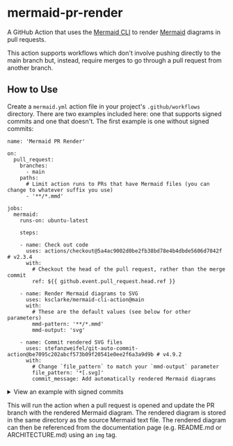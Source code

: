 # mermaid-pr-render

A GitHub Action that uses the [Mermaid CLI](https://github.com/mermaid-js/mermaid-cli) to render [Mermaid](https://mermaid-js.github.io/mermaid/#/) diagrams in pull requests.

This action supports workflows which don't involve pushing directly to the main branch but, instead, require merges to go through a pull request from another branch.

## How to Use

Create a `mermaid.yml` action file in your project's `.github/workflows` directory. There are two examples included here: one that supports signed commits and one that doesn't. The first example is one without signed commits:

```
name: 'Mermaid PR Render'

on:
  pull_request:
    branches:
      - main
    paths:
      # Limit action runs to PRs that have Mermaid files (you can change to whatever suffix you use)
      - '**/*.mmd'

jobs:
  mermaid:
    runs-on: ubuntu-latest

    steps:

    - name: Check out code
      uses: actions/checkout@5a4ac9002d0be2fb38bd78e4b4dbde5606d7042f # v2.3.4
      with:
        # Checkout the head of the pull request, rather than the merge commit
        ref: ${{ github.event.pull_request.head.ref }}

    - name: Render Mermaid diagrams to SVG
      uses: ksclarke/mermaid-cli-action@main
      with:
        # These are the default values (see below for other parameters)
        mmd-pattern: '**/*.mmd'
        mmd-output: 'svg'

    - name: Commit rendered SVG files
      uses: stefanzweifel/git-auto-commit-action@be7095c202abcf573b09f20541e0ee2f6a3a9d9b # v4.9.2
      with:
        # Change `file_pattern` to match your `mmd-output` parameter
        file_pattern: '*[.svg]'
        commit_message: Add automatically rendered Mermaid diagrams
```

<details>
<summary>View an example with signed commits</summary>

```
name: 'Mermaid PR Render'

on:
  pull_request:
    branches:
      - main
    paths:
      - '**/*.mmd'

jobs:
  mermaid:
    runs-on: ubuntu-latest

    steps:

    - name: Check out code
      uses: actions/checkout@5a4ac9002d0be2fb38bd78e4b4dbde5606d7042f # v2.3.4
      with:
        ref: ${{ github.event.pull_request.head.ref }}

    - name: Render Mermaid diagrams to SVG
      uses: ksclarke/mermaid-cli-action@main
      with:
        mmd-pattern: '**/*.mmd'
        mmd-output: 'svg'

    - name: Import GPG key
      uses: crazy-max/ghaction-import-gpg@b0793c0060c97f4ef0efbac949d476c6499b7775 # v3.1.0
      with:
        # Put your private GPG key and passphrase in your project's secrets
        gpg-private-key: ${{ secrets.BUILD_KEY }}
        passphrase: ${{ secrets.BUILD_PASSPHRASE }}
        git-user-signingkey: true
        git-commit-gpgsign: true

    - name: Commit rendered SVG files
      uses: stefanzweifel/git-auto-commit-action@be7095c202abcf573b09f20541e0ee2f6a3a9d9b # v4.9.2
      with:
        file_pattern: '*[.svg]'
        commit_message: Add automatically rendered Mermaid diagrams
        # Include the bot (or account) whose GPG key you've stored in the project's secrets
        commit_user_name: Your Bot
        commit_user_email: your_bot@example.com
```

</details>

This will run the action when a pull request is opened and update the PR branch with the rendered Mermaid diagram. The rendered diagram is stored in the same directory as the source Mermaid text file. The rendered diagram can then be referenced from the documentation page (e.g. README.md or ARCHITECTURE.md) using an `img` tag.

